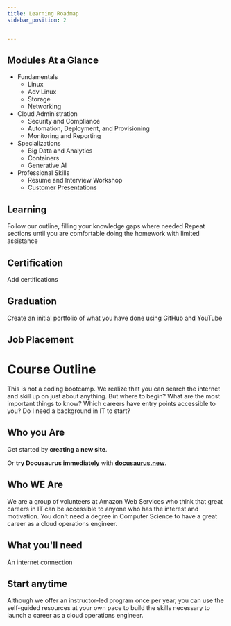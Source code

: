 ```yaml
---
title: Learning Roadmap
sidebar_position: 2


---
```


## Modules At a Glance
* Fundamentals
  * Linux
  * Adv Linux
  * Storage
  * Networking
* Cloud Administration
  * Security and Compliance
  * Automation, Deployment, and Provisioning
  * Monitoring and Reporting
* Specializations
  * Big Data and Analytics
  * Containers
  * Generative AI
* Professional Skills
  * Resume and Interview Workshop
  * Customer Presentations

## Learning
Follow our outline, filling your knowledge gaps where needed
Repeat sections until you are comfortable doing the homework with limited assistance

## Certification
Add certifications

## Graduation
Create an initial portfolio of what you have done using GitHub and YouTube

## Job Placement

# Course Outline
This is not a coding bootcamp. We realize that you can search the internet and skill up
on just about anything. But where to begin? What are the most important things to know? Which
careers have entry points accessible to you? Do I need a background in IT to start?

## Who you Are

Get started by **creating a new site**.

Or **try Docusaurus immediately** with **[docusaurus.new](https://docusaurus.new)**.

## Who WE Are
We are a group of volunteers at Amazon Web Services who think that great careers in IT can be accessible to
anyone who has the interest and motivation. You don't need a degree in Computer Science to have a great career
as a cloud operations engineer.


## What you'll need
An internet connection

## Start anytime
Although we offer an instructor-led program once per year, you can use the self-guided resources
at your own pace to build the skills necessary to launch a career as a cloud operations engineer.
